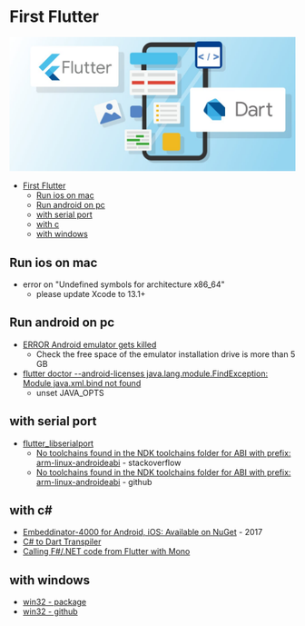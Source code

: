 # First Flutter

![flutter](img/flutter.jpg)

- [First Flutter](#first-flutter)
    - [Run ios on mac](#run-ios-on-mac)
    - [Run android on pc](#run-android-on-pc)
    - [with serial port](#with-serial-port)
    - [with c](#with-c)
    - [with windows](#with-windows)

## Run ios on mac
- error on "Undefined symbols for architecture x86_64"
    - please update Xcode to 13.1+

## Run android on pc
- [ERROR Android emulator gets killed](https://stackoverflow.com/questions/36841461/error-android-emulator-gets-killed)
    - Check the free space of the emulator installation drive is more than 5 GB
- [flutter doctor --android-licenses java.lang.module.FindException: Module java.xml.bind not found](https://stackoverflow.com/questions/67403486/flutter-doctor-android-licenses-java-lang-module-findexception-module-java-xm)
    - unset JAVA_OPTS


## with serial port
- [flutter_libserialport](https://github.com/jpnurmi/flutter_libserialport)
    - [No toolchains found in the NDK toolchains folder for ABI with prefix: arm-linux-androideabi](https://stackoverflow.com/questions/66922162/no-toolchains-found-in-the-ndk-toolchains-folder-for-abi-with-prefix-arm-linux) - stackoverflow
    - [No toolchains found in the NDK toolchains folder for ABI with prefix: arm-linux-androideabi](https://github.com/flutter/flutter/issues/76393) - github

## with c#
- [Embeddinator-4000 for Android, iOS: Available on NuGet](https://www.mono-project.com/news/2017/08/02/embeddinator-4000-for-android/) - 2017
- [C# to Dart Transpiler](https://www.microsoft.com/en-us/p/c-to-dart-transpiler/9p5bnfrsmq00)
- [Calling F#/.NET code from Flutter with Mono](https://nick-fisher.com/articles/calling-fsharp-dotnet-code-from-flutter/)

## with windows
- [win32 - package](https://pub.dev/documentation/win32/latest/)
- [win32 - github]()